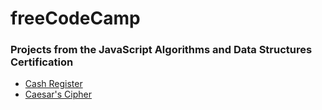 # freeCodeCamp

### Projects from the JavaScript Algorithms and Data Structures Certification

* [Cash Register](https://www.freecodecamp.org/learn/javascript-algorithms-and-data-structures/javascript-algorithms-and-data-structures-projects/cash-register)
* [Caesar's Cipher](https://www.freecodecamp.org/learn/javascript-algorithms-and-data-structures/javascript-algorithms-and-data-structures-projects/caesars-cipher)

